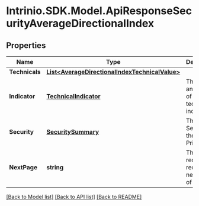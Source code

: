 # Intrinio.SDK.Model.ApiResponseSecurityAverageDirectionalIndex
## Properties

Name | Type | Description | Notes
------------ | ------------- | ------------- | -------------
**Technicals** | [**List&lt;AverageDirectionalIndexTechnicalValue&gt;**](AverageDirectionalIndexTechnicalValue.md) |  | [optional] 
**Indicator** | [**TechnicalIndicator**](TechnicalIndicator.md) | The name and symbol of the technical indicator | [optional] 
**Security** | [**SecuritySummary**](SecuritySummary.md) | The Security of the Stock Price | [optional] 
**NextPage** | **string** | The token required to request the next page of the data | [optional] 

[[Back to Model list]](../README.md#documentation-for-models) [[Back to API list]](../README.md#documentation-for-api-endpoints) [[Back to README]](../README.md)

